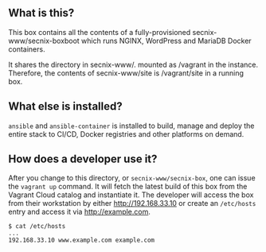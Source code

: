 ## What is this?

This box contains all the contents of a fully-provisioned secnix-www/secnix-boxboot
which runs NGINX, WordPress and MariaDB Docker containers. 

It shares the directory in secnix-www/. mounted as /vagrant in the instance. 
Therefore, the contents of secnix-www/site is /vagrant/site in a running box.

## What else is installed?

`ansible` and `ansible-container` is installed to build, manage and deploy the 
entire stack to CI/CD, Docker registries and other platforms on demand.

## How does a developer use it?

After you change to this directory, or `secnix-www/secnix-box`, one can issue
the `vagrant up` command. It will fetch the latest build of this box from the
Vagrant Cloud catalog and instantiate it. The developer will access the box 
from their workstation by either http://192.168.33.10 or create an `/etc/hosts`
entry and access it via http://example.com.

```
$ cat /etc/hosts
...
192.168.33.10 www.example.com example.com
```


